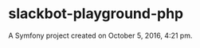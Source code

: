 slackbot-playground-php
=======================

A Symfony project created on October 5, 2016, 4:21 pm.
